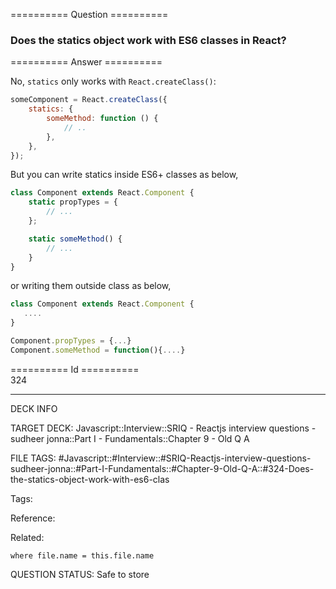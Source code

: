 ========== Question ==========  

### Does the statics object work with ES6 classes in React?  

========== Answer ==========  

No, `statics` only works with `React.createClass()`:

```javascript
someComponent = React.createClass({
    statics: {
        someMethod: function () {
            // ..
        },
    },
});
```

But you can write statics inside ES6+ classes as below,

```javascript
class Component extends React.Component {
    static propTypes = {
        // ...
    };

    static someMethod() {
        // ...
    }
}
```

or writing them outside class as below,

```javascript
class Component extends React.Component {
   ....
}

Component.propTypes = {...}
Component.someMethod = function(){....}
```

========== Id ==========  
324

---

DECK INFO

TARGET DECK: Javascript::Interview::SRIQ - Reactjs interview questions - sudheer jonna::Part I - Fundamentals::Chapter 9 - Old Q A

FILE TAGS: #Javascript::#Interview::#SRIQ-Reactjs-interview-questions-sudheer-jonna::#Part-I-Fundamentals::#Chapter-9-Old-Q-A::#324-Does-the-statics-object-work-with-es6-clas

Tags:

Reference:

Related:

```dataview
where file.name = this.file.name
```

QUESTION STATUS: Safe to store
